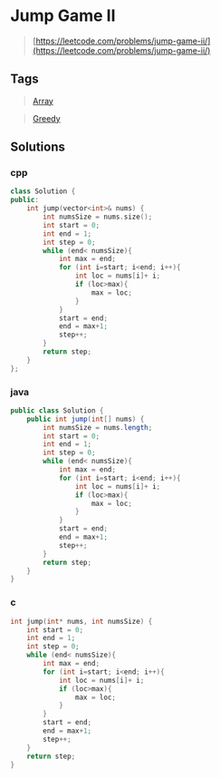 # Jump Game II

> [https://leetcode.com/problems/jump-game-ii/](https://leetcode.com/problems/jump-game-ii/)

## Tags

> [Array](../tags/Array.md)

> [Greedy](../tags/Greedy.md)

## Solutions

### cpp

```cpp
class Solution {
public:
    int jump(vector<int>& nums) {
        int numsSize = nums.size();
        int start = 0;
        int end = 1;
        int step = 0;
        while (end< numsSize){
            int max = end;
            for (int i=start; i<end; i++){
                int loc = nums[i]+ i;
                if (loc>max){
                    max = loc;
                }
            }
            start = end;
            end = max+1;
            step++;
        }
        return step;
    }
};
```

### java

```java
public class Solution {
    public int jump(int[] nums) {
        int numsSize = nums.length;
        int start = 0;
        int end = 1;
        int step = 0;
        while (end< numsSize){
            int max = end;
            for (int i=start; i<end; i++){
                int loc = nums[i]+ i;
                if (loc>max){
                    max = loc;
                }
            }
            start = end;
            end = max+1;
            step++;
        }
        return step;
    }
}
```

### c

```c
int jump(int* nums, int numsSize) {
    int start = 0;
    int end = 1;
    int step = 0;
    while (end< numsSize){
        int max = end;
        for (int i=start; i<end; i++){
            int loc = nums[i]+ i;
            if (loc>max){
                max = loc;
            }
        }
        start = end;
        end = max+1;
        step++;
    }
    return step;
}
```